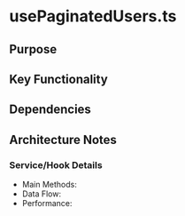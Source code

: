 # usePaginatedUsers.ts

## Purpose

## Key Functionality

## Dependencies

## Architecture Notes

### Service/Hook Details
- Main Methods: 
- Data Flow: 
- Performance: 
